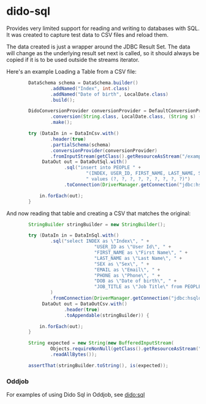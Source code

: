 dido-sql
========

Provides very limited support for reading and writing to databases with SQL.
It was created to capture test data to CSV files and reload them.

The data created is just a wrapper around the JDBC Result Set. The data will change as
the underlying result set next is called, so it should always be copied if it is to be 
used outside the streams iterator.

Here's an example Loading a Table from a CSV file:

```java
        DataSchema schema = DataSchema.builder()
                .addNamed("Index", int.class)
                .addNamed("Date of birth", LocalDate.class)
                .build();

        DidoConversionProvider conversionProvider = DefaultConversionProvider.with()
                .conversion(String.class, LocalDate.class, (String s) -> LocalDate.parse(s))
                .make();

        try (DataIn in = DataInCsv.with()
                .header(true)
                .partialSchema(schema)
                .conversionProvider(conversionProvider)
                .fromInputStream(getClass().getResourceAsStream("/examples/people-100.csv"));
             DataOut out = DataOutSql.with()
                     .sql("insert into PEOPLE " +
                             "(INDEX, USER_ID, FIRST_NAME, LAST_NAME, SEX, EMAIL, PHONE, DOB, JOB_TITLE)" +
                             " values (?, ?, ?, ?, ?, ?, ?, ?, ?)")
                     .toConnection(DriverManager.getConnection("jdbc:hsqldb:mem:mymemdb", "SA", ""))) {

            in.forEach(out);
        }
```


And now reading that table and creating a CSV that matches the original:

```java
        StringBuilder stringBuilder = new StringBuilder();

        try (DataIn in = DataInSql.with()
                .sql("select INDEX as \"Index\", " +
                                "USER_ID as \"User Id\", " +
                                "FIRST_NAME as \"First Name\", " +
                                "LAST_NAME as \"Last Name\", " +
                                "SEX as \"Sex\", " +
                                "EMAIL as \"Email\", " +
                                "PHONE as \"Phone\", " +
                                "DOB as \"Date of birth\", " +
                                "JOB_TITLE as \"Job Title\" from PEOPLE"
                )
                .fromConnection(DriverManager.getConnection("jdbc:hsqldb:mem:mymemdb", "SA", ""));
             DataOut out = DataOutCsv.with()
                     .header(true)
                     .toAppendable(stringBuilder)) {

            in.forEach(out);
        }

        String expected = new String(new BufferedInputStream(
                Objects.requireNonNull(getClass().getResourceAsStream("/examples/people-100.csv")))
                .readAllBytes());

        assertThat(stringBuilder.toString(), is(expected));
```


### Oddjob

For examples of using Dido Sql in Oddjob, see [dido:sql](docs/reference/dido/sql/SqlDido.md)

